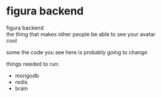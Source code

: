 # figura backend
figura backend  
the thing that makes other people be able to see your avatar  
cool  

some the code you see here is probably going to change  

things needed to run:  
- mongodb  
- redis  
- brain
